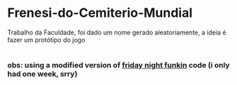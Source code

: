 # Frenesi-do-Cemiterio-Mundial
Trabalho da Faculdade, foi dado um nome gerado aleatoriamente, a ideia é fazer um protótipo do jogo
#
### obs: using a modified version of [friday night funkin](https://github.com/ninjamuffin99/Funkin) code (i only had one week, srry)
